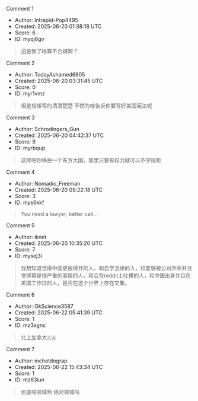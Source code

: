 Comment 1

- Author: Intrepid-Pop4495
- Created: 2025-06-20 01:38:18 UTC
- Score: 6
- ID: myqj6gv

> 這是做了啥算不合規啊？

Comment 2

- Author: TodayAshamed6905
- Created: 2025-06-20 03:31:45 UTC
- Score: 0
- ID: myr1vmz

> 但是规矩写的清清楚楚 不然为啥告诉你要背好美国宪法呢

Comment 3

- Author: Schrodingers_Gun
- Created: 2025-06-20 04:42:37 UTC
- Score: 9
- ID: myrbqup

> 这样吧你移民一个东方大国，那里只要有权力就可以不守规矩

Comment 4

- Author: Nomadic_Freeman
- Created: 2025-06-20 09:22:18 UTC
- Score: 3
- ID: mys6kkf

> You need a lawyer, better call…

Comment 5

- Author: iknet
- Created: 2025-06-20 10:35:20 UTC
- Score: 7
- ID: mysej3i

> 我想知道觉得中国更放得开的人，和自学法律的人，和能够被公司开除并且觉得算是很严重的事情的人，和会在reddit上吐槽的人，和中国出身并且在美国工作过的人，是否在这个世界上存在交集。

Comment 6

- Author: OkScience3587
- Created: 2025-06-22 05:41:39 UTC
- Score: 1
- ID: mz3xgnc

> 北上加拿大🇨🇦

Comment 7

- Author: mchotdograp
- Created: 2025-06-22 15:43:34 UTC
- Score: 1
- ID: mz63iun

> 到底啥领域啊 绝对领域吗
